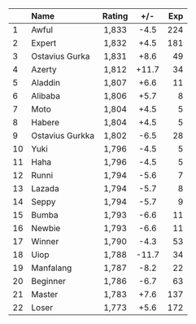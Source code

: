 | |Name|Rating|+/-|Exp|
|-|:---|:----:|:-:|--:|
|1|Awful|1,833|-4.5|224|
|2|Expert|1,832|+4.5|181|
|3|Ostavius Gurka|1,831|+8.6|49|
|4|Azerty|1,812|+11.7|34|
|5|Aladdin|1,807|+6.6|11|
|6|Alibaba|1,806|+5.7|8|
|7|Moto|1,804|+4.5|5|
|8|Habere|1,804|+4.5|5|
|9|Ostavius Gurkka|1,802|-6.5|28|
|10|Yuki|1,796|-4.5|5|
|11|Haha|1,796|-4.5|5|
|12|Runni|1,794|-5.6|7|
|13|Lazada|1,794|-5.7|8|
|14|Seppy|1,794|-5.7|9|
|15|Bumba|1,793|-6.6|11|
|16|Newbie|1,793|-6.6|11|
|17|Winner|1,790|-4.3|53|
|18|Uiop|1,788|-11.7|34|
|19|Manfalang|1,787|-8.2|22|
|20|Beginner|1,786|-6.7|63|
|21|Master|1,783|+7.6|137|
|22|Loser|1,773|+5.6|172|
